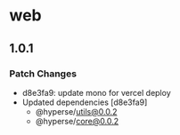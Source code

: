 # web

## 1.0.1

### Patch Changes

- d8e3fa9: update mono for vercel deploy
- Updated dependencies [d8e3fa9]
  - @hyperse/utils@0.0.2
  - @hyperse/core@0.0.2
